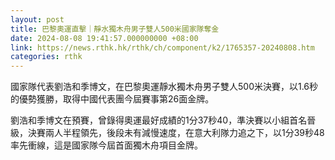 ```yaml
---
layout: post
title: 巴黎奧運直擊｜靜水獨木舟男子雙人500米國家隊奪金
date: 2024-08-08 19:41:57.000000000 +08:00
link: https://news.rthk.hk/rthk/ch/component/k2/1765357-20240808.htm
categories: rthk
---
```


國家隊代表劉浩和季博文，在巴黎奧運靜水獨木舟男子雙人500米決賽，以1.6秒的優勢獲勝，取得中國代表團今屆賽事第26面金牌。

劉浩和季博文在預賽，曾錄得奧運最好成績的1分37秒40，準決賽以小組首名晉級，決賽兩人半程領先，後段未有減慢速度，在意大利隊力追之下，以1分39秒48率先衝線，這是國家隊今屆首面獨木舟項目金牌。
